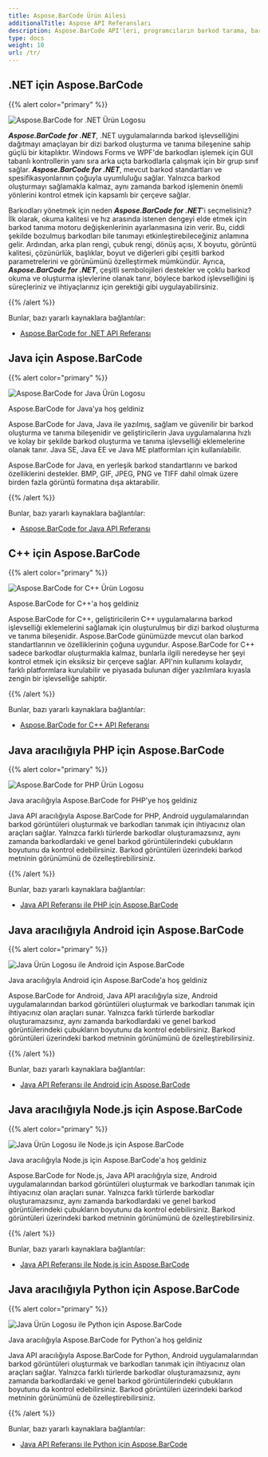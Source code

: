 ```yaml
---
title: Aspose.BarCode Ürün Ailesi
additionalTitle: Aspose API Referansları
description: Aspose.BarCode API'leri, programcıların barkod tarama, barkod okuma ve qr tarama işlevlerini kontrol etmelerine ve yönetmelerine olanak tanır. Barkodları işlemek için GUI tabanlı kontrollerin yanı sıra arka uçta barkodlarla çalışmak için bir grup sınıf sağlar. Ücretsiz değerlendirme sürümü mevcuttur.
type: docs
weight: 10
url: /tr/
---
```


## .NET için Aspose.BarCode

{{% alert color="primary" %}} 

![Aspose.BarCode for .NET Ürün Logosu](../home_1.png)

***Aspose.BarCode for .NET***, .NET uygulamalarında barkod işlevselliğini dağıtmayı amaçlayan bir dizi barkod oluşturma ve tanıma bileşenine sahip güçlü bir kitaplıktır. Windows Forms ve WPF'de barkodları işlemek için GUI tabanlı kontrollerin yanı sıra arka uçta barkodlarla çalışmak için bir grup sınıf sağlar. ***Aspose.BarCode for .NET***, mevcut barkod standartları ve spesifikasyonlarının çoğuyla uyumluluğu sağlar. Yalnızca barkod oluşturmayı sağlamakla kalmaz, aynı zamanda barkod işlemenin önemli yönlerini kontrol etmek için kapsamlı bir çerçeve sağlar.

Barkodları yönetmek için neden ***Aspose.BarCode for .NET***'i seçmelisiniz? İlk olarak, okuma kalitesi ve hız arasında istenen dengeyi elde etmek için barkod tanıma motoru değişkenlerinin ayarlanmasına izin verir. Bu, ciddi şekilde bozulmuş barkodları bile tanımayı etkinleştirebileceğiniz anlamına gelir.
Ardından, arka plan rengi, çubuk rengi, dönüş açısı, X boyutu, görüntü kalitesi, çözünürlük, başlıklar, boyut ve diğerleri gibi çeşitli barkod parametrelerini ve görünümünü özelleştirmek mümkündür.
Ayrıca, ***Aspose.BarCode for .NET***, çeşitli sembolojileri destekler ve çoklu barkod okuma ve oluşturma işlevlerine olanak tanır, böylece barkod işlevselliğini iş süreçleriniz ve ihtiyaçlarınız için gerektiği gibi uygulayabilirsiniz.

{{% /alert %}} 

Bunlar, bazı yararlı kaynaklara bağlantılar:
- [Aspose.BarCode for .NET API Referansı](/barcode/tr/net/)


## Java için Aspose.BarCode

{{% alert color="primary" %}}

![Aspose.BarCode for Java Ürün Logosu](../home_2.png)

Aspose.BarCode for Java'ya hoş geldiniz

Aspose.BarCode for Java, Java ile yazılmış, sağlam ve güvenilir bir barkod oluşturma ve tanıma bileşenidir ve geliştiricilerin Java uygulamalarına hızlı ve kolay bir şekilde barkod oluşturma ve tanıma işlevselliği eklemelerine olanak tanır. Java SE, Java EE ve Java ME platformları için kullanılabilir.

Aspose.BarCode for Java, en yerleşik barkod standartlarını ve barkod özelliklerini destekler. BMP, GIF, JPEG, PNG ve TIFF dahil olmak üzere birden fazla görüntü formatına dışa aktarabilir.

{{% /alert %}} 

Bunlar, bazı yararlı kaynaklara bağlantılar:
- [Aspose.BarCode for Java API Referansı](/barcode/java/)


## C++ için Aspose.BarCode
{{% alert color="primary" %}}

![Aspose.BarCode for C++ Ürün Logosu](../home_3.png)

Aspose.BarCode for C++'a hoş geldiniz

Aspose.BarCode for C++, geliştiricilerin C++ uygulamalarına barkod işlevselliği eklemelerini sağlamak için oluşturulmuş bir dizi barkod oluşturma ve tanıma bileşenidir. Aspose.BarCode günümüzde mevcut olan barkod standartlarının ve özelliklerinin çoğuna uygundur. Aspose.BarCode for C++ sadece barkodlar oluşturmakla kalmaz, bunlarla ilgili neredeyse her şeyi kontrol etmek için eksiksiz bir çerçeve sağlar. API'nin kullanımı kolaydır, farklı platformlara kurulabilir ve piyasada bulunan diğer yazılımlara kıyasla zengin bir işlevselliğe sahiptir.

{{% /alert %}} 

Bunlar, bazı yararlı kaynaklara bağlantılar:
- [Aspose.BarCode for C++ API Referansı](/barcode/cpp/)

## Java aracılığıyla PHP için Aspose.BarCode
{{% alert color="primary" %}}

![Aspose.BarCode for PHP Ürün Logosu](../home_4.png)

Java aracılığıyla Aspose.BarCode for PHP'ye hoş geldiniz

Java API aracılığıyla Aspose.BarCode for PHP, Android uygulamalarından barkod görüntüleri oluşturmak ve barkodları tanımak için ihtiyacınız olan araçları sağlar. Yalnızca farklı türlerde barkodlar oluşturamazsınız, aynı zamanda barkodlardaki ve genel barkod görüntülerindeki çubukların boyutunu da kontrol edebilirsiniz. Barkod görüntüleri üzerindeki barkod metninin görünümünü de özelleştirebilirsiniz.

{{% /alert %}} 

Bunlar, bazı yararlı kaynaklara bağlantılar:
- [Java API Referansı ile PHP için Aspose.BarCode](/barcode/php/)


## Java aracılığıyla Android için Aspose.BarCode
{{% alert color="primary" %}}

![Java Ürün Logosu ile Android için Aspose.BarCode](../home_5.png)

Java aracılığıyla Android için Aspose.BarCode'a hoş geldiniz

Aspose.BarCode for Android, Java API aracılığıyla size, Android uygulamalarından barkod görüntüleri oluşturmak ve barkodları tanımak için ihtiyacınız olan araçları sunar. Yalnızca farklı türlerde barkodlar oluşturamazsınız, aynı zamanda barkodlardaki ve genel barkod görüntülerindeki çubukların boyutunu da kontrol edebilirsiniz. Barkod görüntüleri üzerindeki barkod metninin görünümünü de özelleştirebilirsiniz.

{{% /alert %}} 

Bunlar, bazı yararlı kaynaklara bağlantılar:

- [Java API Referansı ile Android için Aspose.BarCode](/barcode/androidjava/)

## Java aracılığıyla Node.js için Aspose.BarCode
{{% alert color="primary" %}}

![Java Ürün Logosu ile Node.js için Aspose.BarCode](../home_6.png)

Java aracılığıyla Node.js için Aspose.BarCode'a hoş geldiniz

Aspose.BarCode for Node.js, Java API aracılığıyla size, Android uygulamalarından barkod görüntüleri oluşturmak ve barkodları tanımak için ihtiyacınız olan araçları sunar. Yalnızca farklı türlerde barkodlar oluşturamazsınız, aynı zamanda barkodlardaki ve genel barkod görüntülerindeki çubukların boyutunu da kontrol edebilirsiniz. Barkod görüntüleri üzerindeki barkod metninin görünümünü de özelleştirebilirsiniz.

{{% /alert %}} 

Bunlar, bazı yararlı kaynaklara bağlantılar:
- [Java API Referansı ile Node.js için Aspose.BarCode](/barcode/nodejs/)

## Java aracılığıyla Python için Aspose.BarCode
{{% alert color="primary" %}}

![Java Ürün Logosu ile Python için Aspose.BarCode](../home_7.png)

Java aracılığıyla Aspose.BarCode for Python'a hoş geldiniz

Java API aracılığıyla Aspose.BarCode for Python, Android uygulamalarından barkod görüntüleri oluşturmak ve barkodları tanımak için ihtiyacınız olan araçları sağlar. Yalnızca farklı türlerde barkodlar oluşturamazsınız, aynı zamanda barkodlardaki ve genel barkod görüntülerindeki çubukların boyutunu da kontrol edebilirsiniz. Barkod görüntüleri üzerindeki barkod metninin görünümünü de özelleştirebilirsiniz.

{{% /alert %}} 

Bunlar, bazı yararlı kaynaklara bağlantılar:
- [Java API Referansı ile Python için Aspose.BarCode](/barcode/python-java/)
